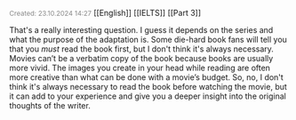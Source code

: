 <span style="font-size:12px; color:#888888;">Created: 23.10.2024 14:27</span>
[[English]] [[IELTS]] [[Part 3]]

That's a really interesting question. I guess it depends on the series and what the purpose of the adaptation is. Some die-hard book fans will tell you that you *must* read the book first, but I don't think it's always necessary. Movies can’t be a verbatim copy of the book because books are usually more vivid. The images you create in your head while reading are often more creative than what can be done with a movie’s budget. So, no, I don't think it's always necessary to read the book before watching the movie, but it can add to your experience and give you a deeper insight into the original thoughts of the writer.

